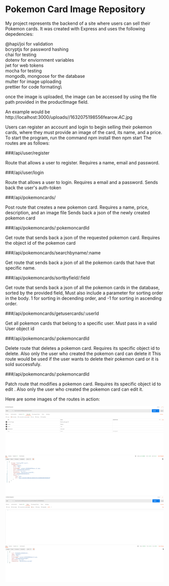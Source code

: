 # Pokemon Card Image Repository
My project represents the backend of a site where users can sell their Pokemon cards.
It was created with Express and uses the following depedencies:

@hapi/joi for validation\
bcryptjs for password hashing\
chai for testing\
dotenv for enviornment variables\
jwt for web tokens\
mocha for testing\
mongodb, mongoose for the database\
multer for image uploading\
prettier for code formating\

once the image is uploaded, the image can be accessed by using the file path provided in the productImage field. 

An example would be http://localhost:3000/uploads//1632075198556fearow._AC_.jpg

Users can register an account and login to begin selling their pokemon cards, where they must provide an image of the card, its name, and a price.
To start the program, run the command npm install then npm start
The routes are as follows:

###/api/user/register

Route that allows a user to register. Requires a name, email and password.

###/api/user/login

Route that allows a user to login. Requires a email and a password. Sends back the user's auth-token

###/api/pokemoncards/

Post route that creates a new pokemon card. Requires a name, price, description, and an image file
Sends back a json of the newly created pokemon card

###/api/pokemoncards/:pokemoncardId

Get route that sends back a json of the requested pokemon card. Requires the object id of the pokemon card


###/api/pokemoncards/searchbyname/:name

Get route that sends back a json of all the pokemon cards that have that specific name. 


###/api/pokemoncards/sortbyfield/:field


Get route that sends back a json of all the pokemon cards in the database, sorted by the provided field, Must also include a parameter for sorting order
in the body. 1 for sorting in decending order, and -1 for sorting in ascending order.


###/api/pokemoncards/getusercards/:userId

Get all pokemon cards that belong to a specific user. Must pass in a valid User object id


###/api/pokemoncards/:pokemoncardId

Delete route that deletes a pokemon card. Requires its specific object id to delete. Also only the user who created the pokemon card can delete it This route would be used if
the user wants to delete their pokemon card or it is sold successfuly.

###/api/pokemoncards/:pokemoncardId

Patch route that modifies a pokemon card. Requires its specific object id to edit . Also only the user who created the pokemon card can edit it.

Here are some images of the routes in action:

![Creating a pokemon card](pictures/example1.PNG)
![Getting a pokemon card using the object id](pictures/example2.PNG)